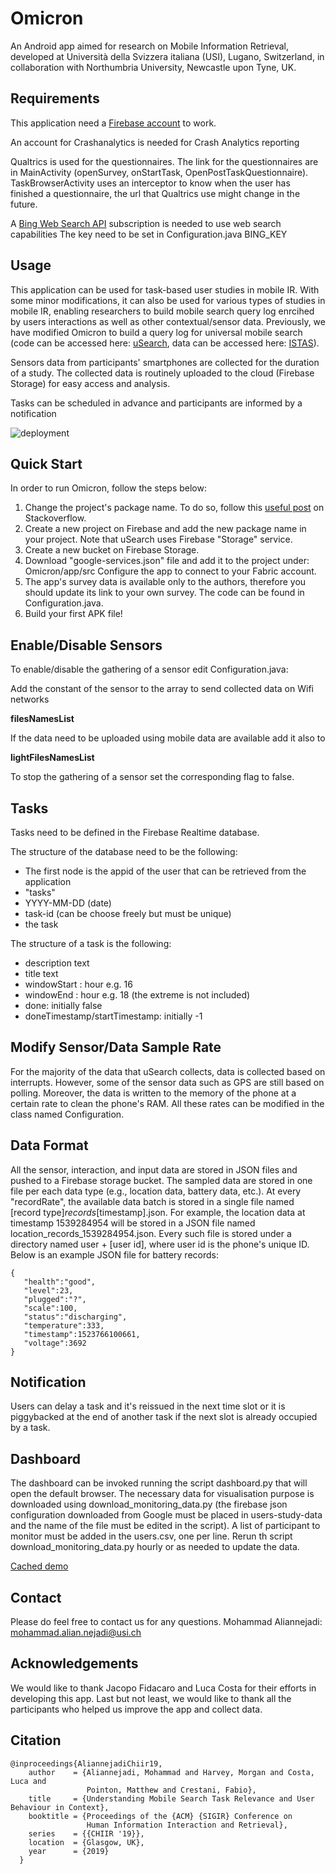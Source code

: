 # Omicron

An Android app aimed for research on Mobile Information Retrieval, developed at Università della Svizzera italiana (USI), Lugano, Switzerland, in collaboration with Northumbria University, Newcastle upon Tyne, UK.

## Requirements

This application need a [Firebase account](https://firebase.google.com/) to work.

An account for Crashanalytics is needed for Crash Analytics reporting

Qualtrics is used for the questionnaires. The link for the questionnaires are in MainActivity (openSurvey, onStartTask, OpenPostTaskQuestionnaire).
TaskBrowserActivity uses an interceptor to know when the user has finished a questionnaire, the url that Qualtrics use might change in the future. 

A [Bing Web Search API](https://azure.microsoft.com/en-us/services/cognitive-services/bing-web-search-api/) subscription is needed to use web search capabilities 
The key need to be set in Configuration.java BING_KEY

## Usage

This application can be used for task-based user studies in mobile IR. With some minor modifications, it can also be used for various types of studies in mobile IR, enabling researchers to build mobile search query log enrcihed by users interactions as well as other contextual/sensor data. Previously, we have modified Omicron to build a query log for universal mobile search (code can be accessed here: [uSearch](https://github.com/aliannejadi/usearch), data can be accessed here: [ISTAS](https://github.com/aliannejadi/istas)).
 
Sensors data from participants' smartphones are collected for the duration of a study. The collected data
is routinely uploaded to the cloud (Firebase Storage) for easy access and analysis.

Tasks can be scheduled in advance and participants are informed by a notification 
 
![deployment](deployment.png)

## Quick Start

In order to run Omicron, follow the steps below:

1. Change the project's package name. To do so, follow this [useful post](https://stackoverflow.com/questions/16804093/android-studio-rename-package) on Stackoverflow.
2. Create a new project on Firebase and add the new package name in your project. Note that uSearch uses Firebase "Storage" service.
3. Create a new bucket on Firebase Storage.
4. Download "google-services.json" file and add it to the project under: Omicron/app/src
    Configure the app to connect to your Fabric account.
5. The app's survey data is available only to the authors, therefore you should update its link to your own survey. The code can be found in Configuration.java.
6. Build your first APK file!


## Enable/Disable Sensors

To enable/disable the gathering of a sensor edit Configuration.java:

Add the constant of the sensor to the array to send collected data on Wifi networks
 
__filesNamesList__

If the data need to be uploaded using mobile data are available add it also to

__lightFilesNamesList__

To stop the gathering of a sensor set the corresponding flag to false.

## Tasks

Tasks need to be defined in the Firebase Realtime database.

The structure of the database need to be the following:

- The first node is the appid of the user that can be retrieved from the application
-  "tasks"
- YYYY-MM-DD (date)
- task-id (can be choose freely but must be unique)
- the task

The structure of a task is the following:

- description text 
- title text
- windowStart : hour e.g. 16
- windowEnd : hour e.g. 18 (the extreme is not included)
- done: initially false
- doneTimestamp/startTimestamp: initially -1

## Modify Sensor/Data Sample Rate

For the majority of the data that uSearch collects, data is collected based on interrupts. However, some of the sensor data such as GPS are still based on polling. Moreover, the data is written to the memory of the phone at a certain rate to clean the phone's RAM. All these rates can be modified in the class named Configuration. 

## Data Format

All the sensor, interaction, and input data are stored in JSON files and pushed to a Firebase storage bucket. The sampled data are stored in one file per each data type (e.g., location data, battery data, etc.). At every "recordRate", the available data batch is stored in a single file named [record type]_records_[timestamp].json. For example, the location data at timestamp 1539284954 will be stored in a JSON file named location_records_1539284954.json. Every such file is stored under a directory named user + [user id], where user id is the phone's unique ID. Below is an example JSON file for battery records:

    {
       "health":"good",
       "level":23,
       "plugged":"?",
       "scale":100,
       "status":"discharging",
       "temperature":333,
       "timestamp":1523766100661,
       "voltage":3692
    }

## Notification

Users can delay a task and it's reissued in the next time slot or it is piggybacked at the end of another task if the next slot is already occupied by a task.

## Dashboard

The dashboard can be invoked running the script dashboard.py that will open the default browser. The necessary data for visualisation purpose is downloaded using download_monitoring_data.py (the firebase json configuration downloaded from Google must be placed in users-study-data and the name of the file must be edited in the script). A list of participant to monitor must be added in the users.csv, one per line. Rerun th script download_monitoring_data.py hourly or as needed to update the data.

[Cached demo](https://rawcdn.githack.com/aliannejadi/Omicron/tree/master/dashboard/Monitoring.html)

## Contact
Please do feel free to contact us for any questions.
    Mohammad Aliannejadi: mohammad.alian.nejadi@usi.ch

## Acknowledgements

We would like to thank Jacopo Fidacaro and Luca Costa for their efforts in developing this app. Last but not least, we would like to thank all the participants who helped us improve the app and collect data.

## Citation

    @inproceedings{AliannejadiChiir19,
        author    = {Aliannejadi, Mohammad and Harvey, Morgan and Costa, Luca and 
                     Pointon, Matthew and Crestani, Fabio},
        title     = {Understanding Mobile Search Task Relevance and User Behaviour in Context},
        booktitle = {Proceedings of the {ACM} {SIGIR} Conference on 
                     Human Information Interaction and Retrieval},
        series    = {{CHIIR '19}},        
        location  = {Glasgow, UK},          
        year      = {2019}
      }
